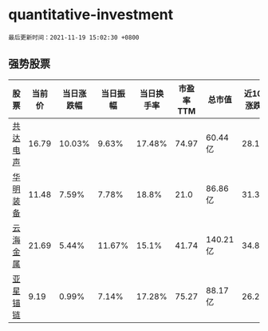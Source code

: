 # quantitative-investment

`最后更新时间：2021-11-19 15:02:30 +0800`

## 强势股票

|股票|当前价|当日涨跌幅|当日振幅|当日换手率|市盈率TTM|总市值|近10日涨跌幅|
|----|----|----|----|----|----|----|----|
|[共达电声](https://xueqiu.com/S/SZ002655)|16.79|10.03%|9.63%|17.48%|74.97|60.44亿|28.17%|
|[华明装备](https://xueqiu.com/S/SZ002270)|11.48|7.59%|7.78%|18.8%|21.0|86.86亿|31.35%|
|[云海金属](https://xueqiu.com/S/SZ002182)|21.69|5.44%|11.67%|15.1%|41.74|140.21亿|34.8%|
|[亚星锚链](https://xueqiu.com/S/SH601890)|9.19|0.99%|7.14%|17.28%|75.27|88.17亿|26.24%|
